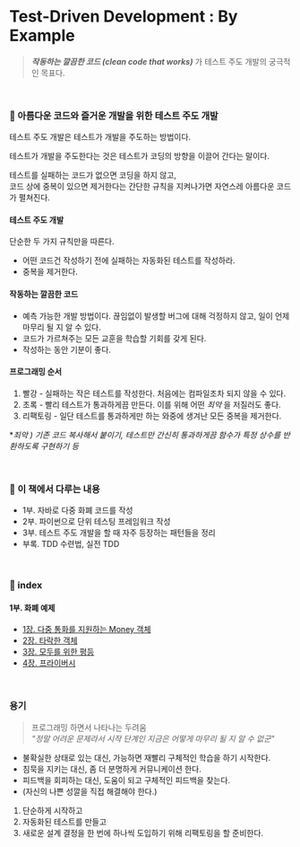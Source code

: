 # Test-Driven Development : By Example

> ***작동하는 깔끔한 코드 (clean code that works)*** 가 테스트 주도 개발의 궁극적인 목표다.

&nbsp;

### 🔖 아름다운 코드와 즐거운 개발을 위한 테스트 주도 개발

테스트 주도 개발은 테스트가 개발을 주도하는 방법이다.  

테스트가 개발을 주도한다는 것은 테스트가 코딩의 방향을 이끌어 간다는 말이다.

테스트를 실패하는 코드가 없으면 코딩을 하지 않고,  
코드 상에 중복이 있으면 제거한다는 간단한 규칙을 지켜나가면 자연스레 아름다운 코드가 펼쳐진다.

#### 테스트 주도 개발

단순한 두 가지 규칙만을 따른다.

- 어떤 코드건 작성하기 전에 실패하는 자동화된 테스트를 작성하라.
- 중복을 제거한다.


#### 작동하는 깔끔한 코드

- 예측 가능한 개발 방법이다. 끊임없이 발생할 버그에 대해 걱정하지 않고, 일이 언제 마무리 될 지 알 수 있다.
- 코드가 가르쳐주는 모든 교훈을 학습할 기회를 갖게 된다.
- 작성하는 동안 기분이 좋다.

#### 프로그래밍 순서

1. 빨강 - 실패하는 작은 테스트를 작성한다. 처음에는 컴파일조차 되지 않을 수 있다.
2. 초록 - 빨리 테스트가 통과하게끔 만든다. 이를 위해 어떤 *죄악* 을 저질러도 좋다.
3. 리팩토링 - 일단 테스트를 통과하게만 하는 와중에 생겨난 모든 중복을 제거한다.

**죄악 ) 기존 코드 복사해서 붙이기, 테스트만 간신히 통과하게끔 함수가 특정 상수를 반환하도록 구현하기 등*

&nbsp;

### 🔖 이 책에서 다루는 내용

- 1부. 자바로 다중 화폐 코드를 작성
- 2부. 파이썬으로 단위 테스팅 프레임워크 작성
- 3부. 테스트 주도 개발을 할 때 자주 등장하는 패턴들을 정리
- 부록. TDD 수련법, 실전 TDD

&nbsp;

### 🔖 index

#### 1부. 화폐 예제  

- [1장. 다중 통화를 지원하는 Money 객체](https://github.com/jeongwon-iee/TDD/blob/master/summary/1%EB%B6%80.%20%ED%99%94%ED%8F%90%20%EC%98%88%EC%A0%9C/1%EC%9E%A5.%20%EB%8B%A4%EC%A4%91%20%ED%86%B5%ED%99%94%EB%A5%BC%20%EC%A7%80%EC%9B%90%ED%95%98%EB%8A%94%20Money%20%EA%B0%9D%EC%B2%B4.md)  
- [2장. 타락한 객체](https://github.com/jeongwon-iee/TDD/blob/master/summary/1%EB%B6%80.%20%ED%99%94%ED%8F%90%20%EC%98%88%EC%A0%9C/2%EC%9E%A5.%20%ED%83%80%EB%9D%BD%ED%95%9C%20%EA%B0%9D%EC%B2%B4.md)  
- [3장. 모두를 위한 평등](https://github.com/jeongwon-iee/TDD/blob/master/summary/1%EB%B6%80.%20%ED%99%94%ED%8F%90%20%EC%98%88%EC%A0%9C/3%EC%9E%A5.%20%EB%AA%A8%EB%91%90%EB%A5%BC%20%EC%9C%84%ED%95%9C%20%ED%8F%89%EB%93%B1.md)  
- [4장. 프라이버시](https://github.com/jeongwon-iee/TDD/blob/master/summary/1%EB%B6%80.%20%ED%99%94%ED%8F%90%20%EC%98%88%EC%A0%9C/4%EC%9E%A5.%20%ED%94%84%EB%9D%BC%EC%9D%B4%EB%B2%84%EC%8B%9C.md)  

&nbsp;

### 용기

> 프로그래밍 하면서 나타나는 두려움  
*"정말 어려운 문제라서 시작 단계인 지금은 어떻게 마무리 될 지 알 수 없군"*

- 불확실한 상태로 있는 대신, 가능하면 재빨리 구체적인 학습을 하기 시작한다.
- 침묵을 지키는 대신, 좀 더 분명하게 커뮤니케이션 한다.
- 피드백을 회피하는 대신, 도움이 되고 구체적인 피드백을 찾는다.
- (자신의 나쁜 성깔을 직접 해결해야 한다.)
1. 단순하게 시작하고
2. 자동화된 테스트를 만들고
3. 새로운 설계 결정을 한 번에 하나씩 도입하기 위해 리팩토링을 할 준비한다.

